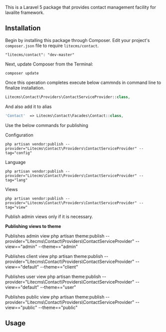 This is a Laravel 5 package that provides contact management facility for lavalite framework.

## Installation

Begin by installing this package through Composer. Edit your project's `composer.json` file to require `litecms/contact`.

    "litecms/contact": "dev-master"

Next, update Composer from the Terminal:

    composer update

Once this operation completes execute below cammnds in command line to finalize installation.

```php
Litecms\Contact\Providers\ContactServiceProvider::class,

```

And also add it to alias

```php
'Contact'  => Litecms\Contact\Facades\Contact::class,
```

Use the below commands for publishing

Configuration

    php artisan vendor:publish --provider="Litecms\Contact\Providers\ContactServiceProvider" --tag="config"

Language

    php artisan vendor:publish --provider="Litecms\Contact\Providers\ContactServiceProvider" --tag="lang"

Views 

    php artisan vendor:publish --provider="Litecms\Contact\Providers\ContactServiceProvider" --tag="view"

Publish admin views only if it is necessary.

**Publishing views to theme**

Publishes admin view
    php artisan theme:publish --provider="Litecms\Contact\Providers\ContactServiceProvider" --view=="admin" --theme=="admin"

Publishes client view
    php artisan theme:publish --provider="Litecms\Contact\Providers\ContactServiceProvider" --view=="default" --theme=="client"

Publishes user view
    php artisan theme:publish --provider="Litecms\Contact\Providers\ContactServiceProvider" --view=="default" --theme=="user"

Publishes public view
    php artisan theme:publish --provider="Litecms\Contact\Providers\ContactServiceProvider" --view=="public" --theme=="public"
    
## Usage



